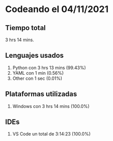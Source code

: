 # Codeando el 04/11/2021

## Tiempo total
3 hrs 14 mins.

## Lenguajes usados
1. Python con 3 hrs 13 mins (99.43%)
1. YAML con 1 min (0.56%)
1. Other con 1 sec (0.01%)

## Plataformas utilizadas
1. Windows con 3 hrs 14 mins (100.0%)

## IDEs
1. VS Code un total de 3:14:23 (100.0%)
